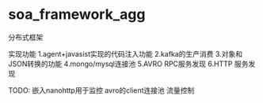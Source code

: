 # soa_framework_agg
分布式框架

实现功能
1.agent+javasist实现的代码注入功能
2.kafka的生产消费
3.对象和JSON转换的功能
4.mongo/mysql连接池
5.AVRO RPC服务发现
6.HTTP 服务发现

TODO:
嵌入nanohttp用于监控
avro的client连接池
流量控制
